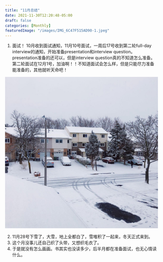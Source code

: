 ```yaml
---
title: "11月总结"
date: 2021-11-30T12:20:48-05:00
draft: false
categories: [Monthly]
featuredImage: "/images/IMG_6C47F515AD90-1.jpeg"
---
```


1. 面试！ 10月收到面试通知，11月10号面试，一周后17号收到第二轮full-day interview的通知，开始准备presentation和interview question。presentation准备的还可以，但是interview question真的不知道怎么准备。第二轮面试在12月1号，加油啊！！不知道面试会怎么样，但是只能尽力准备能准备的，其他就听天命吧！
<!--more-->
![image](/images/IMG_6C47F515AD90-1.jpeg)

2. 11月28号下雪了，大雪，地上全都白了，雪堆积了一起来，冬天正式来到。
3. 这个月没事儿还自己织了头带，又想织毛衣了。
4. 于是就没有怎么画画。书其实也没读多少，后半月都在准备面试，也无心情读什么。
